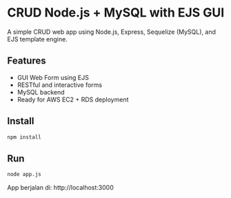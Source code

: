 # CRUD Node.js + MySQL with EJS GUI

A simple CRUD web app using Node.js, Express, Sequelize (MySQL), and EJS template engine.

## Features

- GUI Web Form using EJS
- RESTful and interactive forms
- MySQL backend
- Ready for AWS EC2 + RDS deployment

## Install

```bash
npm install
```

## Run

```bash
node app.js
```

App berjalan di: http://localhost:3000